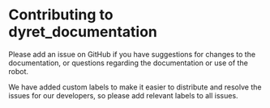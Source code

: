 # Contributing to dyret_documentation

Please add an issue on GitHub if you have suggestions for changes to the documentation, or questions regarding the documentation or use of the robot.

We have added custom labels to make it easier to distribute and resolve the issues for our developers, so please add relevant labels to all issues.
